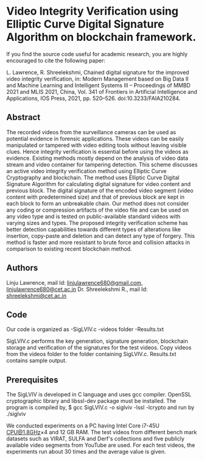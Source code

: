 

# Video Integrity Verification using Elliptic Curve Digital Signature Algorithm on blockchain framework.
If you find the source code useful for academic research, you are highly encouraged to cite the following paper:

L. Lawrence, R. Shreelekshmi, Chained digital signature for the improved video integrity verification, in:
Modern Management based on Big Data II and Machine Learning and Intelligent Systems III – Proceedings of MMBD 2021 and MLIS 2021, China, Vol. 341 of Frontiers in Artificial Intelligence and Applications,
IOS Press, 2021, pp. 520–526. doi:10.3233/FAIA210284.

## Abstract

The recorded videos from the surveillance cameras can be used as potential evidence in forensic applications. These videos can be easily manipulated or tampered with video editing tools without leaving visible clues. Hence integrity verification is essential before using the videos as evidence. Existing methods mostly depend on the analysis of video data stream and video container for tampering detection. This scheme discusses an active video integrity verification method using Elliptic Curve Cryptography and blockchain. The method uses Elliptic Curve Digital Signature Algorithm for calculating digital signature for video content and previous block. The digital signature of the encoded video segment (video content with predetermined size) and that of previous block are kept in each block to form an unbreakable chain. Our method does not consider any coding or compression artifacts of the video file and can be used on any video type and is tested on public-available standard videos with varying sizes and types. The proposed integrity verification scheme has better detection capabilities towards different types of alterations like insertion, copy-paste and deletion and can detect any type of forgery. This method is faster and more resistant to brute force and collision attacks in comparison to existing recent blockchain method.

## Authors

Linju Lawrence, mail Id: linjulawrence680@gmail.com, linjulawrence680@cet.ac.in
Dr. Shreelekshmi R., mail Id: shreelekshmi@cet.ac.in

## Code

Our code is organized as
-SigLVIV.c
-videos folder
-Results.txt

SigLVIV.c performs the key generation, signature generation, blockchain storage and verification of the signatures for the test videos. Copy videos
from the videos folder to the folder containing SigLVIV.c. Results.txt contains sample output.

## Prerequisites

The SigLVIV is developed in C language and uses gcc compiler. OpenSSL cryptographic library and libssl-dev package must be installed. The program is compiled by,
$ gcc SigLVIV.c -o siglviv -lssl -lcrypto
and run by
./siglviv

We conducted experiments on a PC having Intel Core i7-45U CPU@1.8GHz×4 and 12 GB RAM. The test videos from different bench mark datasets such as VIRAT,
SULFA and Derf's collections and five publicly available video segments from YouTube are used.
For each test videos, the experiments run about 30 times and the average value is given.
